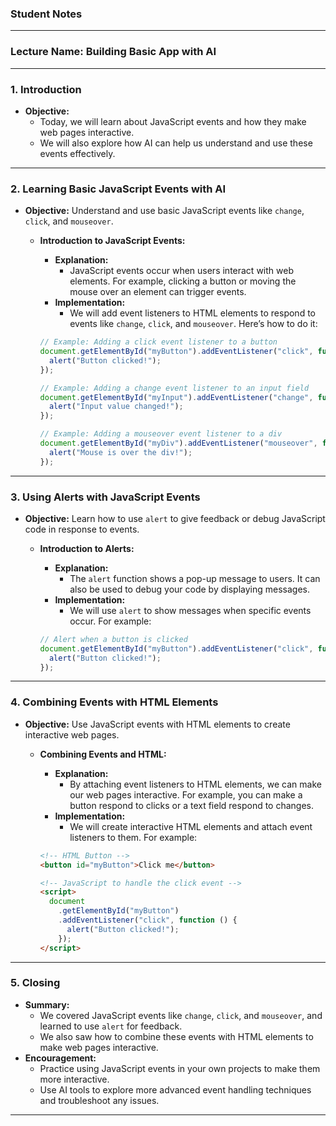 ### Student Notes

---

### Lecture Name: Building Basic App with AI

---

### **1. Introduction**

- **Objective:**
  - Today, we will learn about JavaScript events and how they make web pages interactive.
  - We will also explore how AI can help us understand and use these events effectively.

---

### **2. Learning Basic JavaScript Events with AI**

- **Objective:** Understand and use basic JavaScript events like `change`, `click`, and `mouseover`.

  - **Introduction to JavaScript Events:**

    - **Explanation:**
      - JavaScript events occur when users interact with web elements. For example, clicking a button or moving the mouse over an element can trigger events.
    - **Implementation:**
      - We will add event listeners to HTML elements to respond to events like `change`, `click`, and `mouseover`. Here’s how to do it:

    ```javascript
    // Example: Adding a click event listener to a button
    document.getElementById("myButton").addEventListener("click", function () {
      alert("Button clicked!");
    });

    // Example: Adding a change event listener to an input field
    document.getElementById("myInput").addEventListener("change", function () {
      alert("Input value changed!");
    });

    // Example: Adding a mouseover event listener to a div
    document.getElementById("myDiv").addEventListener("mouseover", function () {
      alert("Mouse is over the div!");
    });
    ```

---

### **3. Using Alerts with JavaScript Events**

- **Objective:** Learn how to use `alert` to give feedback or debug JavaScript code in response to events.

  - **Introduction to Alerts:**

    - **Explanation:**
      - The `alert` function shows a pop-up message to users. It can also be used to debug your code by displaying messages.
    - **Implementation:**
      - We will use `alert` to show messages when specific events occur. For example:

    ```javascript
    // Alert when a button is clicked
    document.getElementById("myButton").addEventListener("click", function () {
      alert("Button clicked!");
    });
    ```

---

### **4. Combining Events with HTML Elements**

- **Objective:** Use JavaScript events with HTML elements to create interactive web pages.

  - **Combining Events and HTML:**

    - **Explanation:**
      - By attaching event listeners to HTML elements, we can make our web pages interactive. For example, you can make a button respond to clicks or a text field respond to changes.
    - **Implementation:**
      - We will create interactive HTML elements and attach event listeners to them. For example:

    ```html
    <!-- HTML Button -->
    <button id="myButton">Click me</button>

    <!-- JavaScript to handle the click event -->
    <script>
      document
        .getElementById("myButton")
        .addEventListener("click", function () {
          alert("Button clicked!");
        });
    </script>
    ```

---

### **5. Closing**

- **Summary:**
  - We covered JavaScript events like `change`, `click`, and `mouseover`, and learned to use `alert` for feedback.
  - We also saw how to combine these events with HTML elements to make web pages interactive.
- **Encouragement:**
  - Practice using JavaScript events in your own projects to make them more interactive.
  - Use AI tools to explore more advanced event handling techniques and troubleshoot any issues.

---

